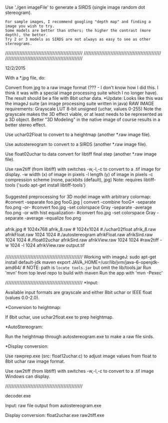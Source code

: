
Use './gen imageFile' to generate a SIRDS (single image random dot stereogram).

    For sample images, I recommend googling "depth map" and finding a image you wish to try.
    Some models are better than others; the higher the contrast (more depth), the better.
    Try 2 or 3 models as SIRDS are not always as easy to see as other stereograms.


/////////////////////////////////////////////////
/////////////////////////////////////////////////
/////////////////////////////////////////////////

12/2/2015

With a *.jpg file, do:

Convert from jpg to a raw image format (??? - I don't know how I did this. I think it was with
a special image processing suite which I no longer have). The result should be a file with 
8bit uchar data.
    *Update: Looks like this was the imageJ suite (an image processing suite written in java)
    RAW IMAGE requirements:
        Grayscale LUT
        8-bit unsigned (uchar, values 0-255)
        Note the grayscale makes the 3D effect viable, or at least needs to be represented as 
        a 3D object. Better "3D Modeling" in the native image of course results in a better
        stereo effect.

Use uchar02Float to convert to a heightmap (another *.raw image file).

Use autostereogram to convert to a SIRDS (another *.raw image file).

Use float02uchar to data convert for libtiff final step (another *.raw image file).

Use raw2tiff (from libtiff) with switches -w,-l,-c to convert to a .tif image for display.
    -w      width (x) of image in pixels
    -l      length (y) of image in pixels
    -c      compression scheme (none, packbits (default), jpg)
    Note: requires libtiff-tools ('sudo apt-get install libtiff-tools')

####
Suggested preprocessing for 3D model image with arbitrary colormap:
#convert -separate foo.jpg fooG.jpg | convert -combine fooG* -separate foo.png
-or-
#convert foo.jpg -set colorspace Gray -separate -average foo.png
-or with hist equalization-
#convert foo.jpg -set colorspace Gray -separate -average -equalize foo.png
####
afrik.jpg       # 1024x768
afrik_8.raw     # 1024x1024
#./uchar02float afrik_8.raw afrikFloat.raw 1024 1024
#./autostereogram afrikFloat.raw afrikSird.raw 1024 1024 
#./float02uchar afrikSird.raw afrikView.raw 1024 1024
#raw2tiff -w 1024 -l 1024 afrikView.raw output.tif
####


/////////////////////////////////////////////////
Working with imageJ:
    sudo apt-get install default-jdk maven
    export JAVA_HOME=/usr/lib/jvm/java-6-openjdk-amd64/
        # NOTE: path is `locate tools.jar` but omit the lib/tools.jar
    Run 'mvn' from top level repo to build with maven
    Run the app with 'mvn -Pexec'


/////////////////////////////////////////////////
*Input:

Available input formats are grayscale and either 8bit uchar or IEEE float (values 0.0-2.0).


*Conversion to heightmap:

If 8bit uchar, use uchar2float.exe to prep heightmap.


*AutoStereogram:

Run the heightmap through autostereogram.exe to make a raw file sirds.


*Display conversion:

Use rawprep.exe (src: float12uchar.c) to adjust image values from float to 8bit uchar raw 
image format.

Use raw2tiff (from libtiff) with switches -w,-l,-c to convert to a .tif image Windows can 
display.


/////////////////////////////////////////////////

decoder.exe

Input: raw file output from autostereogram.exe

Display conversion:
float2uchar.exe
raw2tiff.exe
